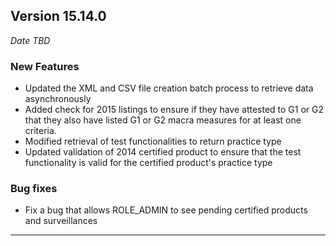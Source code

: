 
## Version 15.14.0
_Date TBD_

### New Features
* Updated the XML and CSV file creation batch process to retrieve data asynchronously
* Added check for 2015 listings to ensure if they have attested to G1 or G2 that they also have listed G1 or G2 macra measures for at least one criteria.
* Modified retrieval of test functionalities to return practice type
* Updated validation of 2014 certified product to ensure that the test functionality is valid for the certified product's practice type 

### Bug fixes
* Fix a bug that allows ROLE_ADMIN to see pending certified products and surveillances

---
